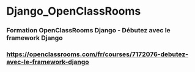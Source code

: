# Django_OpenClassRooms

### Formation OpenClassRooms Django - Débutez avec le framework Django
### https://openclassrooms.com/fr/courses/7172076-debutez-avec-le-framework-django

